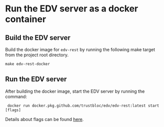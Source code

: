 # Run the EDV server as a docker container

## Build the EDV server
Build the docker image for `edv-rest` by running the following make target from the project root directory. 

`make edv-rest-docker`

## Run the EDV server
After building the docker image, start the EDV server by running the command:

```
 docker run docker.pkg.github.com/trustbloc/edv/edv-rest:latest start [flags]
```

Details about flags can be found [here](edv_cli.md#edv-server-parameters).
